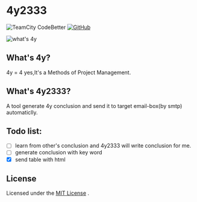 # 4y2333
![TeamCity CodeBetter](https://img.shields.io/teamcity/codebetter/bt428.svg) [![GitHub](https://img.shields.io/github/license/mashape/apistatus.svg)](https://github.com/innnk/4y2333/blob/master/LICENSE)

![what's 4y](https://blog-img-1257227635.cos.ap-beijing.myqcloud.com/4y2.jpg)

## What's 4y?
4y = 4 yes,It's a Methods of Project Management.

## What's 4y2333?
A tool generate 4y conclusion and send it to target email-box(by smtp) automaticlly.

## Todo list:

- [ ] learn from other's conclusion and 4y2333 will write conclusion for me.
- [ ] generate conclusion with key word
- [x] send table with html

## License

Licensed under the [MIT License](https://github.com/innnk/4y2333/blob/master/LICENSE) .